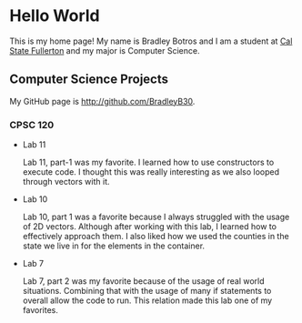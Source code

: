 # Hello World

This is my home page! My name is Bradley Botros and I am a student at [Cal State Fullerton](http://www.fullerton.edu/) and my major is Computer Science.

## Computer Science Projects

My GitHub page is http://github.com/BradleyB30.

### CPSC 120

* Lab 11

    Lab 11, part-1 was my favorite. I learned how to use constructors to 
    execute code. I thought this was really interesting as we also looped through 
    vectors with it. 
* Lab 10

    Lab 10, part 1 was a favorite because I always struggled with the usage
    of 2D vectors. Although after working with this lab, I learned how to
    effectively approach them. I also liked how we used the counties in the
    state we live in for the elements in the container.
* Lab 7

    Lab 7, part 2 was my favorite because of the usage of real world
    situations. Combining that with the usage of many if statements 
    to overall allow the code to run. This relation made this lab
    one of my favorites.
